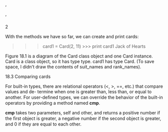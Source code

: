 ’

’

2

With the methods we have so far, we can create and print cards:

>>> card1 = Card(2, 11) >>> print card1 Jack of Hearts

Figure 18.1 is a diagram of the Card class object and one Card instance. Card is a class object, so it has type type. card1 has type Card. (To save space, I didn’t draw the contents of suit_names and rank_names).

18.3 Comparing cards

For built-in types, there are relational operators (<, >, ==, etc.) that compare values and de- termine when one is greater than, less than, or equal to another. For user-deﬁned types, we can override the behavior of the built-in operators by providing a method named __cmp__.

__cmp__ takes two parameters, self and other, and returns a positive number if the ﬁrst object is greater, a negative number if the second object is greater, and 0 if they are equal to each other.